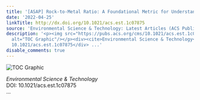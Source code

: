 ```yaml
---
title: '[ASAP] Rock-to-Metal Ratio: A Foundational Metric for Understanding Mine Wastes'
date: '2022-04-25'
linkTitle: http://dx.doi.org/10.1021/acs.est.1c07875
source: 'Environmental Science & Technology: Latest Articles (ACS Publications)'
description: '<p><img src="https://pubs.acs.org/cms/10.1021/acs.est.1c07875/asset/images/medium/es1c07875_0001.gif"
  alt="TOC Graphic"/></p><div><cite>Environmental Science & Technology</cite></div><div>DOI:
  10.1021/acs.est.1c07875</div> ...'
disable_comments: true
---
```

<p><img src="https://pubs.acs.org/cms/10.1021/acs.est.1c07875/asset/images/medium/es1c07875_0001.gif" alt="TOC Graphic"/></p><div><cite>Environmental Science & Technology</cite></div><div>DOI: 10.1021/acs.est.1c07875</div> ...